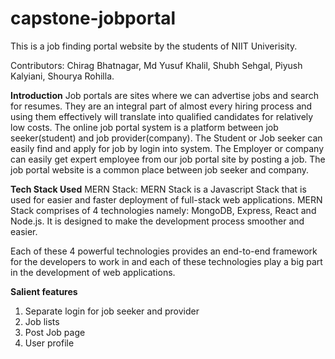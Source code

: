 # capstone-jobportal


This is a job finding portal website by the students of NIIT Univerisity.

Contributors: Chirag Bhatnagar, Md Yusuf Khalil, Shubh Sehgal, Piyush Kalyiani, Shourya Rohilla.

**Introduction**
Job portals are sites where we can advertise jobs and search for resumes. They are an integral part of almost every hiring process and using them effectively will translate into qualified candidates for relatively low costs.
The online job portal system is a platform between job seeker(student) and job provider(company). The Student or Job seeker can easily find and apply for job by login into system. The Employer or company can easily get expert employee from our job portal site by posting a job. The job portal website is a common place between job seeker and company.

**Tech Stack Used**
MERN Stack: MERN Stack is a Javascript Stack that is used for easier and faster deployment of full-stack web applications. MERN Stack comprises of 4 technologies namely: MongoDB, Express, React and Node.js. It is designed to make the development process smoother and easier.

Each of these 4 powerful technologies provides an end-to-end framework for the developers to work in and each of these technologies play a big part in the development of web applications.

**Salient features**
1. Separate login for job seeker and provider
2. Job lists
3. Post Job page
4. User profile
